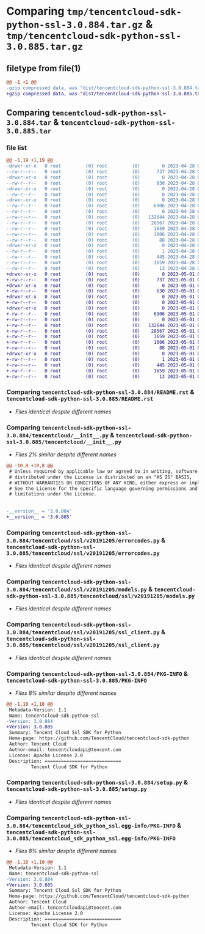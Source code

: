 # Comparing `tmp/tencentcloud-sdk-python-ssl-3.0.884.tar.gz` & `tmp/tencentcloud-sdk-python-ssl-3.0.885.tar.gz`

## filetype from file(1)

```diff
@@ -1 +1 @@
-gzip compressed data, was "dist/tencentcloud-sdk-python-ssl-3.0.884.tar", last modified: Fri Apr 28 02:38:14 2023, max compression
+gzip compressed data, was "dist/tencentcloud-sdk-python-ssl-3.0.885.tar", last modified: Mon May  1 00:49:29 2023, max compression
```

## Comparing `tencentcloud-sdk-python-ssl-3.0.884.tar` & `tencentcloud-sdk-python-ssl-3.0.885.tar`

### file list

```diff
@@ -1,19 +1,19 @@
-drwxr-xr-x   0 root         (0) root         (0)        0 2023-04-28 02:38:14.000000 tencentcloud-sdk-python-ssl-3.0.884/
--rw-r--r--   0 root         (0) root         (0)      737 2023-04-28 02:38:14.000000 tencentcloud-sdk-python-ssl-3.0.884/README.rst
-drwxr-xr-x   0 root         (0) root         (0)        0 2023-04-28 02:38:14.000000 tencentcloud-sdk-python-ssl-3.0.884/tencentcloud/
--rw-r--r--   0 root         (0) root         (0)      630 2023-04-28 02:38:14.000000 tencentcloud-sdk-python-ssl-3.0.884/tencentcloud/__init__.py
-drwxr-xr-x   0 root         (0) root         (0)        0 2023-04-28 02:38:14.000000 tencentcloud-sdk-python-ssl-3.0.884/tencentcloud/ssl/
--rw-r--r--   0 root         (0) root         (0)        0 2023-04-28 02:38:14.000000 tencentcloud-sdk-python-ssl-3.0.884/tencentcloud/ssl/__init__.py
-drwxr-xr-x   0 root         (0) root         (0)        0 2023-04-28 02:38:14.000000 tencentcloud-sdk-python-ssl-3.0.884/tencentcloud/ssl/v20191205/
--rw-r--r--   0 root         (0) root         (0)     6906 2023-04-28 02:38:14.000000 tencentcloud-sdk-python-ssl-3.0.884/tencentcloud/ssl/v20191205/errorcodes.py
--rw-r--r--   0 root         (0) root         (0)        0 2023-04-28 02:38:14.000000 tencentcloud-sdk-python-ssl-3.0.884/tencentcloud/ssl/v20191205/__init__.py
--rw-r--r--   0 root         (0) root         (0)   132644 2023-04-28 02:38:14.000000 tencentcloud-sdk-python-ssl-3.0.884/tencentcloud/ssl/v20191205/models.py
--rw-r--r--   0 root         (0) root         (0)    28567 2023-04-28 02:38:14.000000 tencentcloud-sdk-python-ssl-3.0.884/tencentcloud/ssl/v20191205/ssl_client.py
--rw-r--r--   0 root         (0) root         (0)     1659 2023-04-28 02:38:14.000000 tencentcloud-sdk-python-ssl-3.0.884/PKG-INFO
--rw-r--r--   0 root         (0) root         (0)     1006 2023-04-28 02:38:14.000000 tencentcloud-sdk-python-ssl-3.0.884/setup.py
--rw-r--r--   0 root         (0) root         (0)       88 2023-04-28 02:38:14.000000 tencentcloud-sdk-python-ssl-3.0.884/setup.cfg
-drwxr-xr-x   0 root         (0) root         (0)        0 2023-04-28 02:38:14.000000 tencentcloud-sdk-python-ssl-3.0.884/tencentcloud_sdk_python_ssl.egg-info/
--rw-r--r--   0 root         (0) root         (0)        1 2023-04-28 02:38:14.000000 tencentcloud-sdk-python-ssl-3.0.884/tencentcloud_sdk_python_ssl.egg-info/dependency_links.txt
--rw-r--r--   0 root         (0) root         (0)      445 2023-04-28 02:38:14.000000 tencentcloud-sdk-python-ssl-3.0.884/tencentcloud_sdk_python_ssl.egg-info/SOURCES.txt
--rw-r--r--   0 root         (0) root         (0)     1659 2023-04-28 02:38:14.000000 tencentcloud-sdk-python-ssl-3.0.884/tencentcloud_sdk_python_ssl.egg-info/PKG-INFO
--rw-r--r--   0 root         (0) root         (0)       13 2023-04-28 02:38:14.000000 tencentcloud-sdk-python-ssl-3.0.884/tencentcloud_sdk_python_ssl.egg-info/top_level.txt
+drwxr-xr-x   0 root         (0) root         (0)        0 2023-05-01 00:49:29.000000 tencentcloud-sdk-python-ssl-3.0.885/
+-rw-r--r--   0 root         (0) root         (0)      737 2023-05-01 00:49:29.000000 tencentcloud-sdk-python-ssl-3.0.885/README.rst
+drwxr-xr-x   0 root         (0) root         (0)        0 2023-05-01 00:49:29.000000 tencentcloud-sdk-python-ssl-3.0.885/tencentcloud/
+-rw-r--r--   0 root         (0) root         (0)      630 2023-05-01 00:49:29.000000 tencentcloud-sdk-python-ssl-3.0.885/tencentcloud/__init__.py
+drwxr-xr-x   0 root         (0) root         (0)        0 2023-05-01 00:49:29.000000 tencentcloud-sdk-python-ssl-3.0.885/tencentcloud/ssl/
+-rw-r--r--   0 root         (0) root         (0)        0 2023-05-01 00:49:29.000000 tencentcloud-sdk-python-ssl-3.0.885/tencentcloud/ssl/__init__.py
+drwxr-xr-x   0 root         (0) root         (0)        0 2023-05-01 00:49:29.000000 tencentcloud-sdk-python-ssl-3.0.885/tencentcloud/ssl/v20191205/
+-rw-r--r--   0 root         (0) root         (0)     6906 2023-05-01 00:49:29.000000 tencentcloud-sdk-python-ssl-3.0.885/tencentcloud/ssl/v20191205/errorcodes.py
+-rw-r--r--   0 root         (0) root         (0)        0 2023-05-01 00:49:29.000000 tencentcloud-sdk-python-ssl-3.0.885/tencentcloud/ssl/v20191205/__init__.py
+-rw-r--r--   0 root         (0) root         (0)   132644 2023-05-01 00:49:29.000000 tencentcloud-sdk-python-ssl-3.0.885/tencentcloud/ssl/v20191205/models.py
+-rw-r--r--   0 root         (0) root         (0)    28567 2023-05-01 00:49:29.000000 tencentcloud-sdk-python-ssl-3.0.885/tencentcloud/ssl/v20191205/ssl_client.py
+-rw-r--r--   0 root         (0) root         (0)     1659 2023-05-01 00:49:29.000000 tencentcloud-sdk-python-ssl-3.0.885/PKG-INFO
+-rw-r--r--   0 root         (0) root         (0)     1006 2023-05-01 00:49:29.000000 tencentcloud-sdk-python-ssl-3.0.885/setup.py
+-rw-r--r--   0 root         (0) root         (0)       88 2023-05-01 00:49:29.000000 tencentcloud-sdk-python-ssl-3.0.885/setup.cfg
+drwxr-xr-x   0 root         (0) root         (0)        0 2023-05-01 00:49:29.000000 tencentcloud-sdk-python-ssl-3.0.885/tencentcloud_sdk_python_ssl.egg-info/
+-rw-r--r--   0 root         (0) root         (0)        1 2023-05-01 00:49:29.000000 tencentcloud-sdk-python-ssl-3.0.885/tencentcloud_sdk_python_ssl.egg-info/dependency_links.txt
+-rw-r--r--   0 root         (0) root         (0)      445 2023-05-01 00:49:29.000000 tencentcloud-sdk-python-ssl-3.0.885/tencentcloud_sdk_python_ssl.egg-info/SOURCES.txt
+-rw-r--r--   0 root         (0) root         (0)     1659 2023-05-01 00:49:29.000000 tencentcloud-sdk-python-ssl-3.0.885/tencentcloud_sdk_python_ssl.egg-info/PKG-INFO
+-rw-r--r--   0 root         (0) root         (0)       13 2023-05-01 00:49:29.000000 tencentcloud-sdk-python-ssl-3.0.885/tencentcloud_sdk_python_ssl.egg-info/top_level.txt
```

### Comparing `tencentcloud-sdk-python-ssl-3.0.884/README.rst` & `tencentcloud-sdk-python-ssl-3.0.885/README.rst`

 * *Files identical despite different names*

### Comparing `tencentcloud-sdk-python-ssl-3.0.884/tencentcloud/__init__.py` & `tencentcloud-sdk-python-ssl-3.0.885/tencentcloud/__init__.py`

 * *Files 2% similar despite different names*

```diff
@@ -10,8 +10,8 @@
 # Unless required by applicable law or agreed to in writing, software
 # distributed under the License is distributed on an "AS IS" BASIS,
 # WITHOUT WARRANTIES OR CONDITIONS OF ANY KIND, either express or implied.
 # See the License for the specific language governing permissions and
 # limitations under the License.
 
 
-__version__ = '3.0.884'
+__version__ = '3.0.885'
```

### Comparing `tencentcloud-sdk-python-ssl-3.0.884/tencentcloud/ssl/v20191205/errorcodes.py` & `tencentcloud-sdk-python-ssl-3.0.885/tencentcloud/ssl/v20191205/errorcodes.py`

 * *Files identical despite different names*

### Comparing `tencentcloud-sdk-python-ssl-3.0.884/tencentcloud/ssl/v20191205/models.py` & `tencentcloud-sdk-python-ssl-3.0.885/tencentcloud/ssl/v20191205/models.py`

 * *Files identical despite different names*

### Comparing `tencentcloud-sdk-python-ssl-3.0.884/tencentcloud/ssl/v20191205/ssl_client.py` & `tencentcloud-sdk-python-ssl-3.0.885/tencentcloud/ssl/v20191205/ssl_client.py`

 * *Files identical despite different names*

### Comparing `tencentcloud-sdk-python-ssl-3.0.884/PKG-INFO` & `tencentcloud-sdk-python-ssl-3.0.885/PKG-INFO`

 * *Files 8% similar despite different names*

```diff
@@ -1,10 +1,10 @@
 Metadata-Version: 1.1
 Name: tencentcloud-sdk-python-ssl
-Version: 3.0.884
+Version: 3.0.885
 Summary: Tencent Cloud Ssl SDK for Python
 Home-page: https://github.com/TencentCloud/tencentcloud-sdk-python
 Author: Tencent Cloud
 Author-email: tencentcloudapi@tencent.com
 License: Apache License 2.0
 Description: ============================
         Tencent Cloud SDK for Python
```

### Comparing `tencentcloud-sdk-python-ssl-3.0.884/setup.py` & `tencentcloud-sdk-python-ssl-3.0.885/setup.py`

 * *Files identical despite different names*

### Comparing `tencentcloud-sdk-python-ssl-3.0.884/tencentcloud_sdk_python_ssl.egg-info/PKG-INFO` & `tencentcloud-sdk-python-ssl-3.0.885/tencentcloud_sdk_python_ssl.egg-info/PKG-INFO`

 * *Files 8% similar despite different names*

```diff
@@ -1,10 +1,10 @@
 Metadata-Version: 1.1
 Name: tencentcloud-sdk-python-ssl
-Version: 3.0.884
+Version: 3.0.885
 Summary: Tencent Cloud Ssl SDK for Python
 Home-page: https://github.com/TencentCloud/tencentcloud-sdk-python
 Author: Tencent Cloud
 Author-email: tencentcloudapi@tencent.com
 License: Apache License 2.0
 Description: ============================
         Tencent Cloud SDK for Python
```

